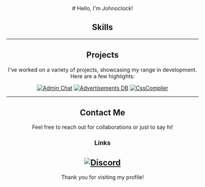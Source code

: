 <div align="center">
# Hello, I'm Johnoclock!

## Skills
---

## Projects

I've worked on a variety of projects, showcasing my range in development. Here are a few highlights:


<a target="_blank" href="https://github.com/johnoclockdk/cs2-Adminchat"><img src="https://img.shields.io/badge/Admin Chat-gra?style=for-the-badge&logo=github&color=333" alt="Admin Chat" /></a>
<a target="_blank" href="https://github.com/johnoclockdk/cs2_Advertisements_Database"><img src="https://img.shields.io/badge/Advertisements DB-gra?style=for-the-badge&logo=github&color=333" alt="Advertisements DB" /></a>
<a target="_blank" href="https://github.com/johnoclockdk/CssCompiler/"><img src="https://img.shields.io/badge/CssCompiler-gra?style=for-the-badge&logo=github&color=333" alt="CssCompiler" /></a>


---

## Contact Me
Feel free to reach out for collaborations or just to say hi!

<h3>Links</h3>

<a target="_blank" href="https://discord.com/users/151762679659233280"><img src="https://img.shields.io/static/v1?label=&message=Discord&color=161B22&style=for-the-badge&logo=discord" alt="Discord" /></a>
---

Thank you for visiting my profile!

</div>
